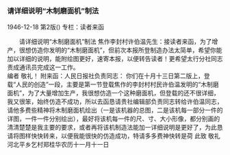 ### 请详细说明“木制磨面机”制法

1946-12-18
第2版()
专栏：读者来函

　　请详细说明“木制磨面机”制法
    焦作李封村许伯温先生：接读者来函，为了增产，很想仿造你发明的“木制磨面机”，但前次本报所登制造办法太简单，希望你能加以详细的说明，能附绘图更好，速寄本报，以便转告读者！更希望太行分社同志责成通讯员完成这一工作。                                 
                                              编者
    敬礼！                  附来函：人民日报社负责同志：
    你们在十月十三日第二版上，登载“人民的创造”一段，主要是第一节登载焦作的李封村村民许伯温发明的“木制磨面机”，为了大量增加生产，我很想仿造一个这种磨面机，但登载的还不很详细，我又很笨，始终仿造不成功，所以去函恳请贵社编辑部负责同志转给许伯温同志，请他多费些精神将木制磨面机绘出（一是该机器的总图，二是该机每一部分一件的详图，一件一件分别绘出），最好将该机每一件的尺、寸、大小形像，都分别画的清清楚楚是我主要的要求，或者再将该机制造法能加一详细说明是更好了，为此恳请将图样快快转来，以便我能很快的仿造成功，特请多多费神快转是荷        此致
    敬礼
                          河北平乡乞村郑桂华农历十一月十一日
